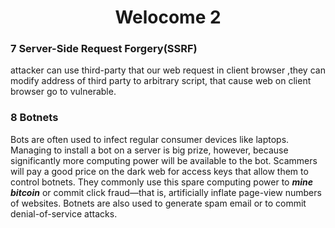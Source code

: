 <h1 align="center">
  Welocome 2
</h1>

### 7 Server-Side Request Forgery(SSRF)
attacker can use third-party that our web request in client browser ,they can modify address of third party to arbitrary script, that cause web on client browser go to vulnerable.
### 8 Botnets 
Bots are often used to infect regular consumer devices like laptops. 
Managing to install a bot on a server is big prize, however, because significantly more computing power will be available to the bot. Scammers will pay a good price on the dark web for access keys that allow them to control botnets. They commonly use this spare computing power to ***mine bitcoin*** or commit click fraud—that is, artificially inflate page-view numbers of websites. Botnets are also used to generate spam email or to commit denial-of-service attacks. 
